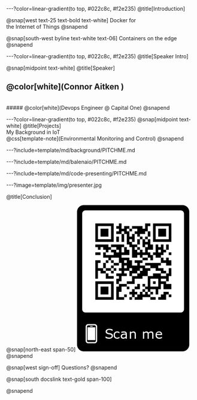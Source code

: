 ---?color=linear-gradient(to top, #022c8c, #f2e235)
@title[Introduction]

<!--
Tip! Get started with this template as follows:
Step 1. Delete the contents of this PITCHME.md file.
Step 2. Start adding your own custom slide content.
Step 3. Copy slide markdown snippets from template/md directory as needed.
-->

@snap[west text-25 text-bold text-white]
Docker for <br> the Internet of Things
@snapend

@snap[south-west byline text-white text-06]
Containers on the edge
@snapend

---?color=linear-gradient(to top, #022c8c, #f2e235)
@title[Speaker Intro]

@snap[midpoint text-white]
@title[Speaker]
## @color[white](Connor Aitken )
<br> 
##### @color[white](Devops Engineer @ Capital One)
@snapend


---?color=linear-gradient(to top, #022c8c, #f2e235)
@snap[midpoint text-white]
@title[Projects]
<br>
My Background in IoT
<br>
@css[template-note](Environmental Monitoring and Control)
@snapend

---?include=template/md/background/PITCHME.md

---?include=template/md/balenaio/PITCHME.md

---?include=template/md/code-presenting/PITCHME.md

---?image=template/img/presenter.jpg

@title[Conclusion]

@snap[north-east span-50]
![QR](template/img/gitpitch-qr-master.jpg)
@snapend

@snap[west sign-off]
Questions?
@snapend




@snap[south docslink text-gold span-100]

<!-- For supporting documentation see the [The Template Docs](https://gitpitch.com/docs/the-template) -->
@snapend
